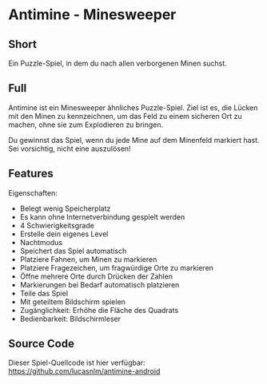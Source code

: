 # Antimine - Minesweeper

## Short

Ein Puzzle-Spiel, in dem du nach allen verborgenen Minen suchst.

## Full

Antimine ist ein Minesweeper ähnliches Puzzle-Spiel.
Ziel ist es, die Lücken mit den Minen zu kennzeichnen, um das Feld zu einem sicheren Ort zu machen, ohne sie zum Explodieren zu bringen.

Du gewinnst das Spiel, wenn du jede Mine auf dem Minenfeld markiert hast.
Sei vorsichtig, nicht eine auszulösen!

## Features

Eigenschaften:

- Belegt wenig Speicherplatz
- Es kann ohne Internetverbindung gespielt werden
- 4 Schwierigkeitsgrade
- Erstelle dein eigenes Level
- Nachtmodus
- Speichert das Spiel automatisch
- Platziere Fahnen, um Minen zu markieren
- Platziere Fragezeichen, um fragwürdige Orte zu markieren
- Öffne mehrere Orte durch Drücken der Zahlen
- Markierungen bei Bedarf automatisch platzieren
- Teile das Spiel
- Mit geteiltem Bildschirm spielen
- Zugänglichkeit: Erhöhe die Fläche des Quadrats
- Bedienbarkeit: Bildschirmleser


## Source Code

Dieser Spiel-Quellcode ist hier verfügbar: https://github.com/lucasnlm/antimine-android
